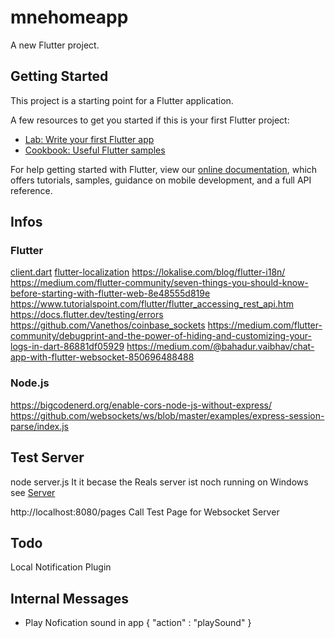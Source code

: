 # mnehomeapp

A new Flutter project.

## Getting Started

This project is a starting point for a Flutter application.

A few resources to get you started if this is your first Flutter project:

- [Lab: Write your first Flutter app](https://flutter.dev/docs/get-started/codelab)
- [Cookbook: Useful Flutter samples](https://flutter.dev/docs/cookbook)

For help getting started with Flutter, view our
[online documentation](https://flutter.dev/docs), which offers tutorials,
samples, guidance on mobile development, and a full API reference.


## Infos

### Flutter
[client.dart](https://github.com/Dev-Owl/Caladrius/blob/main/lib/pillowdart/client.dart)
[flutter-localization](https://phrase.com/blog/posts/flutter-localization/)
https://lokalise.com/blog/flutter-i18n/
https://medium.com/flutter-community/seven-things-you-should-know-before-starting-with-flutter-web-8e48555d819e
https://www.tutorialspoint.com/flutter/flutter_accessing_rest_api.htm
https://docs.flutter.dev/testing/errors
https://github.com/Vanethos/coinbase_sockets
https://medium.com/flutter-community/debugprint-and-the-power-of-hiding-and-customizing-your-logs-in-dart-86881df05929
https://medium.com/@bahadur.vaibhav/chat-app-with-flutter-websocket-850696488488

### Node.js
https://bigcodenerd.org/enable-cors-node-js-without-express/
https://github.com/websockets/ws/blob/master/examples/express-session-parse/index.js

## Test Server
node server.js
It it becase the Reals server ist noch running on Windows see [Server](https://github.com/DerKleinePunk/AnOtherAutomationServer)

http://localhost:8080/pages Call Test Page for Websocket Server

## Todo
Local Notification Plugin

## Internal Messages

* Play Nofication sound in app { "action" : "playSound" }